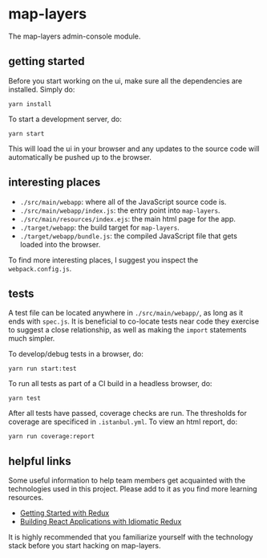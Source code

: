 # map-layers

The map-layers admin-console module.

## getting started

Before you start working on the ui, make sure all the dependencies are
installed. Simply do:

    yarn install

To start a development server, do:

    yarn start

This will load the ui in your browser and any updates to the source code
will automatically be pushed up to the browser.

## interesting places

- `./src/main/webapp`: where all of the JavaScript source code is.
- `./src/main/webapp/index.js`: the entry point into `map-layers`.
- `./src/main/resources/index.ejs`: the main html page for the app.
- `./target/webapp`: the build target for `map-layers`.
- `./target/webapp/bundle.js`: the compiled JavaScript file that gets
  loaded into the browser.

To find more interesting places, I suggest you inspect the
`webpack.config.js`.

## tests

A test file can be located anywhere in `./src/main/webapp/`, as long as it
ends with `spec.js`. It is beneficial to co-locate tests near code they
exercise to suggest a close relationship, as well as making the `import`
statements much simpler.

To develop/debug tests in a browser, do:

    yarn run start:test

To run all tests as part of a CI build in a headless browser, do:

    yarn test

After all tests have passed, coverage checks are run. The thresholds for
coverage are specificed in `.istanbul.yml`. To view an html report, do:

    yarn run coverage:report

## helpful links

Some useful information to help team members get acquainted with the
technologies used in this project. Please add to it as you find more
learning resources.

- [Getting Started with Redux](https://egghead.io/courses/getting-started-with-redux)
- [Building React Applications with Idiomatic Redux](https://egghead.io/courses/building-react-applications-with-idiomatic-redux)

It is highly recommended that you familiarize yourself with the technology
stack before you start hacking on map-layers.

